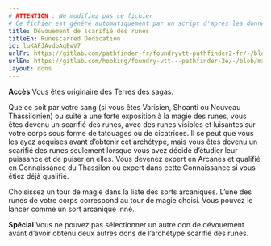 ```yaml
---
# ATTENTION : Ne modifiez pas ce fichier
# Ce fichier est généré automatiquement par un script d'après les données du module Foundry VTT officiel et de sa traduction
title: Dévouement de scarifié des runes
titleEn: Runescarred Dedication
id: luKAFJAvdbAgEwV7
urlFr: https://gitlab.com/pathfinder-fr/foundryvtt-pathfinder2-fr/-/blob/master/data/feats/luKAFJAvdbAgEwV7.htm
urlEn: https://gitlab.com/hooking/foundry-vtt---pathfinder-2e/-/blob/master/packs/data/feats.db/runescarred-dedication.json
layout: dons
---
```

**Accès**  Vous êtes originaire des Terres des sagas.

Que ce soit par votre sang (si vous êtes Varisien, Shoanti ou Nouveau Thassilonien) ou suite à une forte exposition à la magie des runes, vous êtes devenu un scarifié des runes, avec des runes visibles et luisantes sur votre corps sous forme de tatouages ou de cicatrices. Il se peut que vous les ayez acquises avant d’obtenir cet archétype, mais vous êtes devenu un scarifié des runes seulement lorsque vous avez décidé d’étudier leur puissance et de puiser en elles. Vous devenez expert en Arcanes et qualifié en Connaissance du Thassilon ou expert dans cette Connaissance si vous étiez déjà qualifié.

Choisissez un tour de magie dans la liste des sorts arcaniques. L’une des runes de votre corps correspond au tour de magie choisi. Vous pouvez le lancer comme un sort arcanique inné.

**Spécial** Vous ne pouvez pas sélectionner un autre don de dévouement avant d’avoir obtenu deux autres dons de l’archétype scarifié des runes.
